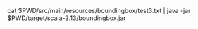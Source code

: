 cat $PWD/src/main/resources/boundingbox/test3.txt | java -jar $PWD/target/scala-2.13/boundingbox.jar